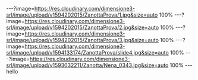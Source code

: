 ---?image=https://res.cloudinary.com/dimensione3-srl/image/upload/v1594202015/ZanottaProva/1.jpg&size=auto 100%
---?image=https://res.cloudinary.com/dimensione3-srl/image/upload/v1594202015/ZanottaProva/2.jpg&size=auto 100%
---?image=https://res.cloudinary.com/dimensione3-srl/image/upload/v1594202015/ZanottaProva/3.jpg&size=auto 100%
---?image=https://res.cloudinary.com/dimensione3-srl/image/upload/v1594133174/ZanottaProva/slide4.jpg&size=auto 100%
---?image=https://res.cloudinary.com/dimensione3-srl/image/upload/v1593032211/Zanotta/Nena_0343.jpg&size=auto 100%
--- hello